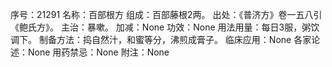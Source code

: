 序号：21291
名称：百部根方
组成：百部藤根2两。
出处：《普济方》卷一五八引《鲍氏方》。
主治：暴嗽。
加减：None
功效：None
用法用量：每日3服，粥饮调下。
制备方法：捣自然汁，和蜜等分，沸煎成膏子。
临床应用：None
各家论述：None
用药禁忌：None
附注：None
